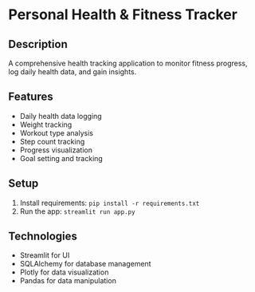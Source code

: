 # Personal Health & Fitness Tracker

## Description
A comprehensive health tracking application to monitor fitness progress, log daily health data, and gain insights.

## Features
- Daily health data logging
- Weight tracking
- Workout type analysis
- Step count tracking
- Progress visualization
- Goal setting and tracking

## Setup
1. Install requirements: `pip install -r requirements.txt`
2. Run the app: `streamlit run app.py`

## Technologies
- Streamlit for UI
- SQLAlchemy for database management
- Plotly for data visualization
- Pandas for data manipulation
